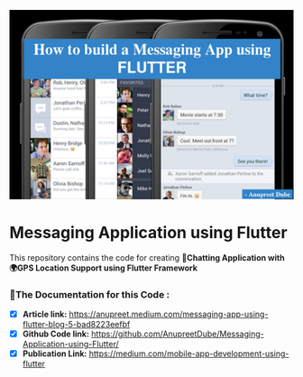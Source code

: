 ![](Title.png)
# Messaging Application using Flutter
This repository contains the code for creating **📱Chatting Application with 🌍GPS Location Support using Flutter Framework**

### :link:The Documentation for this Code :

- [x] **Article link:** https://anupreet.medium.com/messaging-app-using-flutter-blog-5-bad8223eefbf
- [x] **Github Code link:** https://github.com/AnupreetDube/Messaging-Application-using-Flutter/
- [x] **Publication Link:** https://medium.com/mobile-app-development-using-flutter
